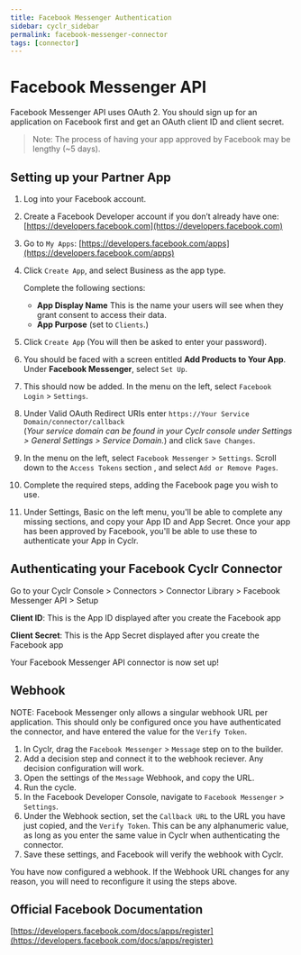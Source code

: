 ```yaml
---
title: Facebook Messenger Authentication
sidebar: cyclr_sidebar
permalink: facebook-messenger-connector
tags: [connector]
---
```


# Facebook Messenger API #


Facebook Messenger API uses OAuth 2. You should sign up for an application on Facebook first and get an OAuth client ID and client secret.

> Note: The process of having your app approved by Facebook may be lengthy (~5 days).

Setting up your Partner App
-------------
1. Log into your Facebook account.
2. Create a Facebook Developer account if you don’t already have one: [https://developers.facebook.com](https://developers.facebook.com)
3. Go to ``My Apps``: [https://developers.facebook.com/apps](https://developers.facebook.com/apps)
4. Click ``Create App``, and select Business as the app type.

    Complete the following sections:

    * **App Display Name** This is the name your users will see when they grant consent to access their data.
    * **App Purpose** (set to ``Clients``.)

5. Click ``Create App`` (You will then be asked to enter your password).
6. You should be faced with a screen entitled **Add Products to Your App**. Under **Facebook Messenger**, select ``Set Up``.
7. This should now be added.  In the menu on the left, select ``Facebook Login`` > ``Settings``.
8. Under Valid OAuth Redirect URIs enter ``https://Your Service Domain/connector/callback``<br>
(_Your service domain can be found in your Cyclr console under Settings > General Settings > Service Domain._) and click ``Save Changes``.
9. In the menu on the left, select ``Facebook Messenger`` > ``Settings``. Scroll down to the ``Access Tokens`` section , and select ``Add or Remove Pages``. 
10. Complete the required steps, adding the Facebook page you wish to use.
11. Under Settings, Basic on the left menu, you'll be able to complete any missing sections, and copy your App ID and App Secret.  Once your app has been approved by Facebook, you'll be able to use these to authenticate your App in Cyclr.

Authenticating your Facebook Cyclr Connector
--------------

Go to your Cyclr Console > Connectors > Connector Library > Facebook Messenger API > Setup

**Client ID**: This is the App ID displayed after you create the Facebook app

**Client Secret**: This is the App Secret displayed after you create the Facebook app

Your Facebook Messenger API connector is now set up! 

Webhook
--------------

NOTE: Facebook Messenger only allows a singular webhook URL per application. 
This should only be configured once you have authenticated the connector, and have entered the value for the ``Verify Token``.

1) In Cyclr, drag the ``Facebook Messenger`` > ``Message`` step on to the builder.
2) Add a decision step and connect it to the webhook reciever. Any decision configuration will work. 
3) Open the settings of the ``Message`` Webhook, and copy the URL.
4) Run the cycle.
5) In the Facebook Developer Console, navigate to  ``Facebook Messenger`` > ``Settings``.
6) Under the Webhook section, set the ``Callback URL`` to the URL you have just copied, and the ``Verify Token``. This can be any alphanumeric value, as long as you enter the same value in Cyclr when authenticating the connector.
7) Save these settings, and Facebook will verify the webhook with Cyclr.

You have now configured a webhook. If the Webhook URL changes for any reason, you will need to reconfigure it using the steps above.

Official Facebook Documentation
---------
[https://developers.facebook.com/docs/apps/register](https://developers.facebook.com/docs/apps/register)

